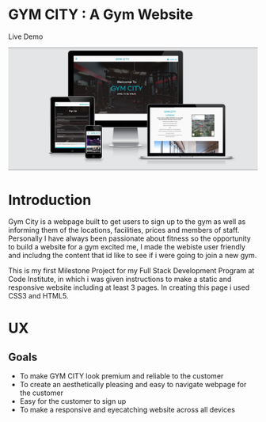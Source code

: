 # GYM CITY : A Gym Website

Live Demo

<img src="assets/images/responsive.jpg">


# Introduction

Gym City is a webpage built to get users to sign up to the gym as well as informing them of the locations, facilities, prices and members of staff. Personally I have always been passionate about fitness so the opportunity to build a website for a gym excited me, I made the webiste user friendly and includng the content that id like to see if i were going to join a new gym.

This is my first Milestone Project for my Full Stack Development Program at Code Institute, in which i was given instructions to make a static and responsive website including at least 3 pages. In creating this page i used CSS3 and HTML5.

# UX

## Goals
  

  
* To make GYM CITY look premium and reliable to the customer
* To create an aesthetically pleasing and easy to navigate webpage for the customer
* Easy for the customer to sign up
* To make a responsive and eyecatching website across all devices

 
